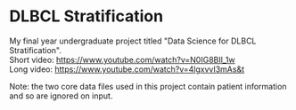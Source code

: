 # DLBCL Stratification <br />
My final year undergraduate project titled "Data Science for DLBCL Stratification". <br />
Short video: https://www.youtube.com/watch?v=N0IG8BIl_1w <br />
Long video: https://www.youtube.com/watch?v=4lgxvvI3mAs&t <br />

Note: the two core data files used in this project contain patient information and so are ignored on input. 